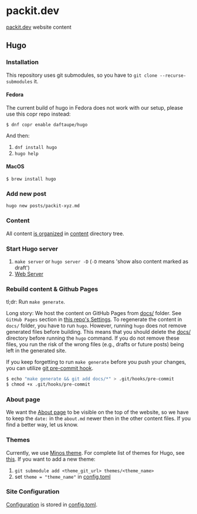 # packit.dev
[packit.dev](https://packit.dev) website content

## Hugo

### Installation

This repository uses git submodules, so you have to `git clone --recurse-submodules` it.

#### Fedora

The current build of hugo in Fedora does not work with our setup, please use this copr repo instead:
```
$ dnf copr enable daftaupe/hugo
```

And then:

1. `dnf install hugo`
2. `hugo help`


#### MacOS

```
$ brew install hugo
```

### Add new post

`hugo new posts/packit-xyz.md`

### Content

All content [is organized](https://gohugo.io/content-management/organization) in [content](content/) directory tree.

### Start Hugo server

1. `make server` or `hugo server -D` (`-D` means 'show also content marked as draft')
2. [Web Server](http://localhost:1313)


### Rebuild content & Github Pages

tl;dr:
Run `make generate`.

Long story:
We host the content on GitHub Pages from [docs/](docs/) folder.
See `GitHub Pages` section in [this repo's Settings](https://github.com/packit-service/packit.dev/settings).
To regenerate the content in `docs/` folder, you have to run `hugo`.
However, running `hugo` does not remove generated files before building.
This means that you should delete the [docs/](docs/) directory before running the `hugo` command.
If you do not remove these files, you run the risk of the wrong files (e.g., drafts or future posts) being left in the generated site.

If you keep forgetting to run `make generate` before you push your changes, you can utilize [git pre-commit hook](https://git-scm.com/docs/githooks#_pre_commit).

```sh
$ echo "make generate && git add docs/*" > .git/hooks/pre-commit
$ chmod +x .git/hooks/pre-commit
```

### About page

We want the [About page](https://github.com/packit-service/packit.dev/blob/master/content/about.md)
to be visible on the top of the website, so we have to keep the `date:` in the `about.md` newer then in the other content files.
If you find a better way, let us know.

### Themes

Currently, we use [Minos theme](https://themes.gohugo.io/hugo-theme-minos/).
For complete list of themes for Hugo, see [this](https://themes.gohugo.io).
If you want to add a new theme:

1. `git submodule add <theme_git_url> themes/<theme_name>`
2. set `theme = "theme_name"` in [config.toml](config.toml)

### Site Configuration

[Configuration](https://gohugo.io/getting-started/configuration/) is stored in [config.toml](config.toml).
